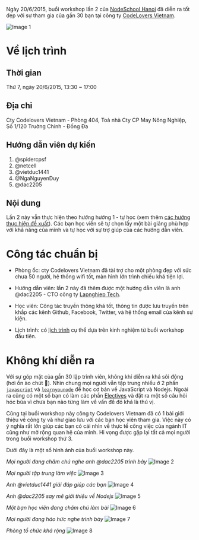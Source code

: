Ngày 20/6/2015, buổi workshop lần 2 của [NodeSchool Hanoi](http://nodeschool.io/hanoi/) đã diễn ra tốt đẹp với sự tham gia của gần 30 bạn tại công ty [CodeLovers Vietnam](http://codelovers.vn/).

![Image 1](https://github.com/nodeschool/hanoi/blob/master/album/HAN%232/7.jpg?raw=true)

# Về lịch trình
## Thời gian
Thứ 7, ngày 20/6/2015, 13:30 ~ 17:00

## Địa chỉ
Cty Codelovers Vietnam - Phòng 404, Toà nhà Cty CP May Nông Nghiệp, Số 1/120 Truờng Chinh - Ðống Ða

## Hướng dẫn viên dự kiến
1. @spidercpsf
2. @netcell
3. @vietduc1441
4. @NgaNguyenDuy
5. @dac2205

## Nội dung
Lần 2 này vẫn thực hiện theo hướng hướng 1 - tự học (xem thêm [các hướng thực hiện đề xuất](https://github.com/nodeschool/hanoi/issues/3)). Các bạn học viên sẽ tự chọn lấy một bài giảng phù hợp với khả năng của mình và tự học với sự trợ giúp của các hướng dẫn viên.

# Công tác chuẩn bị

* Phòng ốc: cty Codelovers Vietnam đã tài trợ cho một phòng đẹp với sức chưa 50 người, hệ thống wifi tốt, màn hình lớn trình chiếu khá tiện lợi.

* Hướng dẫn viên: lần 2 này đã thêm được một hướng dẫn viên là anh @dac2205 - CTO công ty [Lapnghiep Tech](http://lglist.co/).

* Học viên: Công tác truyền thông khá tốt, thông tin được lưu truyền trên khắp các kênh Github, Facebook, Twitter, và hệ thống email của kênh sự kiện.

* Lịch trình: có [lịch trình](https://github.com/nodeschool/hanoi/issues/10) cụ thể dựa trên kinh nghiệm từ buổi workshop đầu tiên.

# Không khí diễn ra

Với sự góp mặt của gần 30 lập trình viên, không khí diễn ra khá sôi động (hơi ồn ào chút :dancers:). Nhìn chung mọi người vẫn tập trung nhiều ở 2 phần [`javascript`](https://github.com/sethvincent/javascripting) và [`learnyounode`](https://github.com/workshopper/learnyounode) để học cơ bản về JavaScript và Nodejs. Ngoài ra cũng có một số bạn có làm các phần [Electives](http://nodeschool.io/#workshopper-list) và đặt ra một số câu hỏi hóc búa vì chưa bạn nào từng làm về vấn đề đó khá là thú vị.

Cũng tại buổi workshop này công ty Codelovers Vietnam đã có 1 bài giới thiệu về công ty và như giao lưu với các bạn học viên tham gia. Việc này có ý nghĩa rất lớn giúp các bạn có cái nhìn về thực tế công việc của ngành IT cũng như mở rộng quan hệ của mình. Hi vọng được gặp lại tất cả mọi người trong buổi workshop thứ 3.

Dưới đây là một số hình ảnh của buổi workshop này.

_Mọi người đang chăm chú nghe anh @dac2205 trình bày_
![Image 2](https://github.com/nodeschool/hanoi/blob/master/album/HAN%232/4.jpg?raw=true)


_Mọi người tập trung làm việc_
![Image 3](https://github.com/nodeschool/hanoi/blob/master/album/HAN%232/1.jpg?raw=true)


_Anh @vietduc1441 giải đáp giúp các bạn_
![Image 4](https://github.com/nodeschool/hanoi/blob/master/album/HAN%232/2.jpg?raw=true)


_Anh @dac2205 say mê giới thiệu về Nodejs_
![Image 5](https://github.com/nodeschool/hanoi/blob/master/album/HAN%232/3.jpg?raw=true)


_Một bạn học viên đang chăm chú làm bài_
![Image 6](https://github.com/nodeschool/hanoi/blob/master/album/HAN%232/5.jpg?raw=true)


_Mọi người đang háo hức nghe trình bày_
![Image 7](https://github.com/nodeschool/hanoi/blob/master/album/HAN%232/6.jpg?raw=true)


_Phòng tổ chức khá rộng_
![Image 8](https://github.com/nodeschool/hanoi/blob/master/album/HAN%232/8.jpg?raw=true)
